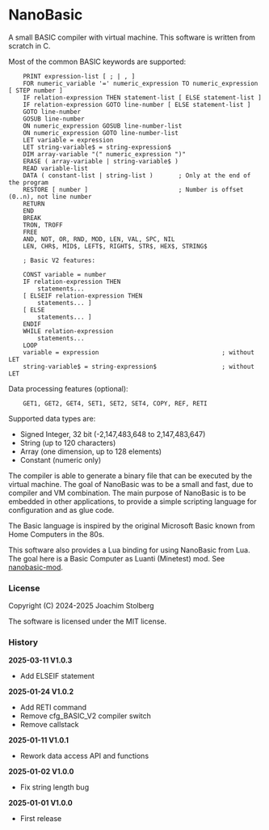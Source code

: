 NanoBasic
=========

A small BASIC compiler with virtual machine.
This software is written from scratch in C.

Most of the common BASIC keywords are supported:

```bnf
    PRINT expression-list [ ; | , ]
    FOR numeric_variable '=' numeric_expression TO numeric_expression [ STEP number ]
    IF relation-expression THEN statement-list [ ELSE statement-list ]
    IF relation-expression GOTO line-number [ ELSE statement-list ]
    GOTO line-number
    GOSUB line-number
    ON numeric_expression GOSUB line-number-list
    ON numeric_expression GOTO line-number-list
    LET variable = expression
    LET string-variable$ = string-expression$
    DIM array-variable "(" numeric_expression ")"
    ERASE ( array-variable | string-variable$ )
    READ variable-list
    DATA ( constant-list | string-list )       ; Only at the end of the program
    RESTORE [ number ]                         ; Number is offset (0..n), not line number
    RETURN
    END
    BREAK
    TRON, TROFF
    FREE
    AND, NOT, OR, RND, MOD, LEN, VAL, SPC, NIL
    LEN, CHR$, MID$, LEFT$, RIGHT$, STR$, HEX$, STRING$

    ; Basic V2 features:

    CONST variable = number
    IF relation-expression THEN
        statements...
    [ ELSEIF relation-expression THEN
        statements... ]
    [ ELSE
        statements... ]
    ENDIF
    WHILE relation-expression
        statements...
    LOOP
    variable = expression                                  ; without LET
    string-variable$ = string-expression$                  ; without LET
```

Data processing features (optional):

```
    GET1, GET2, GET4, SET1, SET2, SET4, COPY, REF, RETI
```

Supported data types are:

- Signed Integer, 32 bit (-2,147,483,648 to 2,147,483,647)
- String (up to 120 characters)
- Array (one dimension, up to 128 elements)
- Constant (numeric only)

The compiler is able to generate a binary file that can be executed by the virtual machine.
The goal of NanoBasic was to be a small and fast, due to compiler and VM combination.
The main purpose of NanoBasic is to be embedded in other applications, to provide a
simple scripting language for configuration and as glue code.

The Basic language is inspired by the original Microsoft Basic known from Home Computers
in the 80s.

This software also provides a Lua binding for using NanoBasic from Lua. The goal
here is a Basic Computer as Luanti (Minetest) mod.
See [nanobasic-mod](https://github.com/joe7575/nanobasic-mod).

### License

Copyright (C) 2024-2025 Joachim Stolberg

The software is licensed under the MIT license.

### History

**2025-03-11 V1.0.3**
- Add ELSEIF statement

**2025-01-24 V1.0.2**
- Add RETI command
- Remove cfg_BASIC_V2 compiler switch
- Remove callstack

**2025-01-11 V1.0.1**
- Rework data access API and functions

**2025-01-02 V1.0.0**
- Fix string length bug

**2025-01-01 V1.0.0**
- First release

